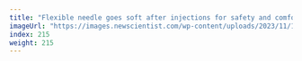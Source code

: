 ```yaml
---
title: "Flexible needle goes soft after injections for safety and comfort"
imageUrl: "https://images.newscientist.com/wp-content/uploads/2023/11/15103605/SEI_179587333.jpg?width=788"
index: 215
weight: 215
---
```

